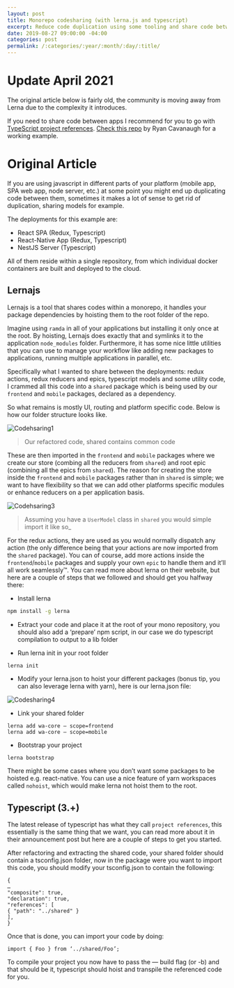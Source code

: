 ```yaml
---
layout: post
title: Monorepo codesharing (with lerna.js and typescript)
excerpt: Reduce code duplication using some tooling and share code between projects
date: 2019-08-27 09:00:00 -04:00
categories: post
permalink: /:categories/:year/:month/:day/:title/
---
```


# Update April 2021
The original article below is fairly old, the community is moving away from Lerna due to the complexity it introduces.

If you need to share code between apps I recommend for you to go with [TypeScript project references](https://www.typescriptlang.org/docs/handbook/project-references.html). [Check this repo](https://github.com/RyanCavanaugh/project-references-demo) by Ryan Cavanaugh for a working example.

# Original Article

If you are using javascript in different parts of your platform (mobile app, SPA web app, node server, etc.) at some point you might end up duplicating code between them, sometimes it makes a lot of sense to get rid of duplication, sharing models for example.

The deployments for this example are:
- React SPA (Redux, Typescript)
- React-Native App (Redux, Typescript)
- NestJS Server (Typescript)

All of them reside within a single repository, from which individual docker containers are built and deployed to the cloud.

## Lernajs

Lernajs is a tool that shares codes within a monorepo, it handles your package dependencies by hoisting them to the root folder of the repo. 

Imagine using `ramda` in all of your applications but installing it only once at the root. By hoisting, Lernajs does exactly that and symlinks it to the application `node_modules` folder. Furthermore, it has some nice little utilities that you can use to manage your workflow like adding new packages to applications, running multiple applications in parallel, etc.

Specifically what I wanted to share between the deployments: redux actions, redux reducers and epics, typescript models and some utility code, I crammed all this code into a `shared` package which is being used by our `frontend` and `mobile` packages, declared as a dependency. 

So what remains is mostly UI, routing and platform specific code. Below is how our folder structure looks like.

![Codehsaring1]({{site.url}}/assets/Codesharing2.png "Codehsaring1")
> Our refactored code, shared contains common code

These are then imported in the `frontend` and `mobile` packages where we create our store (combing all the reducers from `shared`) and root epic (combining all the epics from `shared`). The reason for creating the store inside the `frontend` and `mobile` packages rather than in `shared` is simple; we want to have flexibility so that we can add other platforms specific modules or enhance reducers on a per application basis.

![Codehsaring3]({{site.url}}/assets/Codesharing3.png "Codehsaring3")
> Assuming you have a `UserModel` class in `shared` you would simple import it like so_

For the redux actions, they are used as you would normally dispatch any action (the only difference being that your actions are now imported from the `shared` package). You can of course, add more actions inside the `frontend`/`mobile` packages and supply your own `epic` to handle them and it’ll all work seamlessly™.
You can read more about lerna on their website, but here are a couple of steps that we followed and should get you halfway there:

- Install lerna

```bash
npm install -g lerna
```

- Extract your code and place it at the root of your mono repository, you should also add a ‘prepare’ npm script, in our case we do typescript compilation to output to a lib folder

- Run lerna init in your root folder

```bash
lerna init
```

- Modify your lerna.json to hoist your different packages (bonus tip, you can also leverage lerna with yarn), here is our lerna.json file:

![Codesharing4]({{site.url}}/assets/Codesharing4.png "Codesharing4")

- Link your shared folder

```
lerna add wa-core — scope=frontend
lerna add wa-core — scope=mobile
```

- Bootstrap your project

```
lerna bootstrap
```

   There might be some cases where you don’t want some packages to be hoisted e.g. react-native. You can use a nice feature of yarn workspaces called `nohoist`, which would make lerna not hoist them to the root.

## Typescript (3.+)

The latest release of typescript has what they call `project references`, this essentially is the same thing that we want, you can read more about it in their announcement post but here are a couple of steps to get you started.

After refactoring and extracting the shared code, your shared folder should contain a tsconfig.json folder, now in the package were you want to import this code, you should modify your tsconfig.json to contain the following:

```
{
…
"composite": true,
"declaration": true,
"references": [
{ "path": "../shared" }
],
}
```

Once that is done, you can import your code by doing:

`import { Foo } from ‘../shared/Foo’;`

To compile your project you now have to pass the — build flag (or -b) and that should be it, typescript should hoist and transpile the referenced code for you.